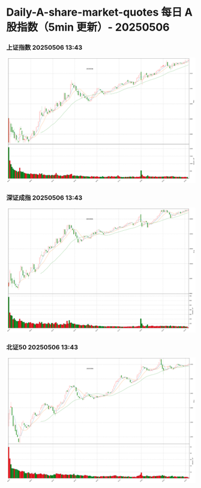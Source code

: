 
# Daily-A-share-market-quotes 每日 A 股指数（5min 更新）- 20250506

### 上证指数 20250506 13:43
![](./fig/2025/5/20250506-sh000001.png)

### 深证成指 20250506 13:43
![](./fig/2025/5/20250506-sz399001.png)

### 北证50 20250506 13:43
![](./fig/2025/5/20250506-bj899050.png)

